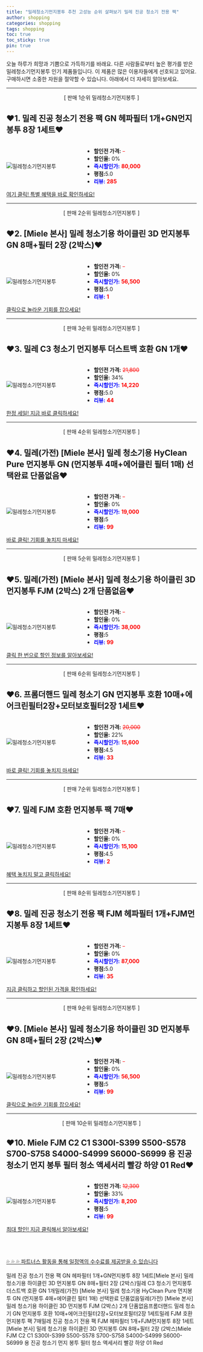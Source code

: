 ```yaml
---
title: "밀레청소기먼지봉투 추천 고성능 순위 살펴보기 밀레 진공 청소기 전용 팩"
author: shopping
categories: shopping
tags: shopping
toc: true
toc_sticky: true
pin: true
---
```

오늘 하루가 희망과 기쁨으로 가득하기를 바래요. 다른 사람들로부터 높은 평가를 받은 밀레청소기먼지봉투 인기 제품들입니다. 이 제품은 많은 이용자들에게 선호되고 있어요. 구매하시면 소중한 자원을 절약할 수 있습니다. 아래에서 더 자세히 알아보세요.

---
<p class="toplist" style="margin: 0 auto; display: block; width: fit-content;">[ 판매 1순위 밀레청소기먼지봉투 ]</p>

<h2><strong>❤️1. 밀레 진공 청소기 전용 팩 GN 헤파필터 1개+GN먼지봉투 8장 1세트❤️</strong></h2>

<div style="display: flex; align-items: center;">
    <div style="flex: 0.4;">
        <img src="https://thumbnail10.coupangcdn.com/thumbnails/remote/230x230ex/image/retail/images/2020/06/15/10/3/fe66f80c-d041-49d4-b627-e183416dac52.jpg" alt="밀레청소기먼지봉투" style="max-width: 100%;">
    </div>
    <div style="flex: 0.6; margin-left: 10px;">
        <ul>
            <li><strong>할인전 가격:</strong> <del style="color: red;">-</del></li>
            <li><strong>할인율:</strong> 0%</li>
            <li><span style='color:blue'><strong>즉시할인가:</strong></span> <span style='color:red'><strong>80,000</strong></span></li>
            <li><strong>평점:</strong>5.0</li>
            <li><span style='color:blue'><strong>리뷰:</strong></span> <span style='color:red'><strong>285</strong></span></li>
        </ul>
    </div>
</div>
<div class="center">
    <a href="https://William4Davisa.github.io?lptag=AF9450613&subid=githubio&pageKey=1702641047&traceid=V0-153&itemId=2897584468&vendorItemId=70886562334" class="myButton">
        여기 클릭! 특별 혜택을 바로 확인하세요!
    </a>
</div>


---
<p class="toplist" style="margin: 0 auto; display: block; width: fit-content;">[ 판매 2순위 밀레청소기먼지봉투 ]</p>

<h2><strong>❤️2. [Miele 본사] 밀레 청소기용 하이클린 3D 먼지봉투 GN 8매+필터 2장 (2박스)❤️</strong></h2>

<div style="display: flex; align-items: center;">
    <div style="flex: 0.4;">
        <img src="https://thumbnail8.coupangcdn.com/thumbnails/remote/230x230ex/image/vendor_inventory/1b6e/e9d727b5ceb1f6467694993b5aa899e4f7545c4a7363c7a8cd761e028cc9.png" alt="밀레청소기먼지봉투" style="max-width: 100%;">
    </div>
    <div style="flex: 0.6; margin-left: 10px;">
        <ul>
            <li><strong>할인전 가격:</strong> <del style="color: red;">-</del></li>
            <li><strong>할인율:</strong> 0%</li>
            <li><span style='color:blue'><strong>즉시할인가:</strong></span> <span style='color:red'><strong>56,500</strong></span></li>
            <li><strong>평점:</strong>5.0</li>
            <li><span style='color:blue'><strong>리뷰:</strong></span> <span style='color:red'><strong>1</strong></span></li>
        </ul>
    </div>
</div>
<div class="center">
    <a href="https://William4Davisa.github.io?lptag=AF9450613&subid=githubio&pageKey=7982587807&traceid=V0-153&itemId=22155067177&vendorItemId=89201611281" class="myButton">
        클릭으로 놀라운 기회를 잡으세요!
    </a>
</div>


---
<p class="toplist" style="margin: 0 auto; display: block; width: fit-content;">[ 판매 3순위 밀레청소기먼지봉투 ]</p>

<h2><strong>❤️3. 밀레 C3 청소기 먼지봉투 더스트백 호환 GN 1개❤️</strong></h2>

<div style="display: flex; align-items: center;">
    <div style="flex: 0.4;">
        <img src="https://thumbnail10.coupangcdn.com/thumbnails/remote/230x230ex/image/vendor_inventory/29e6/0af483fddcef9a218cb97891b0dc13b6b3cfa37406d44c890177da84bc9a.png" alt="밀레청소기먼지봉투" style="max-width: 100%;">
    </div>
    <div style="flex: 0.6; margin-left: 10px;">
        <ul>
            <li><strong>할인전 가격:</strong> <del style="color: red;">21,800</del></li>
            <li><strong>할인율:</strong> 34%</li>
            <li><span style='color:blue'><strong>즉시할인가:</strong></span> <span style='color:red'><strong>14,220</strong></span></li>
            <li><strong>평점:</strong>5.0</li>
            <li><span style='color:blue'><strong>리뷰:</strong></span> <span style='color:red'><strong>44</strong></span></li>
        </ul>
    </div>
</div>
<div class="center">
    <a href="https://William4Davisa.github.io?lptag=AF9450613&subid=githubio&pageKey=7299071325&traceid=V0-153&itemId=18673690457&vendorItemId=85863583974" class="myButton">
        한정 세일! 지금 바로 클릭하세요!
    </a>
</div>


---
<p class="toplist" style="margin: 0 auto; display: block; width: fit-content;">[ 판매 4순위 밀레청소기먼지봉투 ]</p>

<h2><strong>❤️4. 밀레(가전) [Miele 본사] 밀레 청소기용 HyClean Pure 먼지봉투 GN (먼지봉투 4매+에어클린 필터 1매) 선택완료 단품없음❤️</strong></h2>

<div style="display: flex; align-items: center;">
    <div style="flex: 0.4;">
        <img src="https://thumbnail6.coupangcdn.com/thumbnails/remote/230x230ex/image/vendor_inventory/f935/05cfcbb0a82d33154bfb13052b8caf3cddc7db0721187b2cb296de5699d8.jpg" alt="밀레청소기먼지봉투" style="max-width: 100%;">
    </div>
    <div style="flex: 0.6; margin-left: 10px;">
        <ul>
            <li><strong>할인전 가격:</strong> <del style="color: red;">-</del></li>
            <li><strong>할인율:</strong> 0%</li>
            <li><span style='color:blue'><strong>즉시할인가:</strong></span> <span style='color:red'><strong>19,000</strong></span></li>
            <li><strong>평점:</strong>5</li>
            <li><span style='color:blue'><strong>리뷰:</strong></span> <span style='color:red'><strong>99</strong></span></li>
        </ul>
    </div>
</div>
<div class="center">
    <a href="https://William4Davisa.github.io?lptag=AF9450613&subid=githubio&pageKey=8199029868&traceid=V0-153&itemId=23494016248&vendorItemId=90520467033" class="myButton">
        바로 클릭! 기회를 놓치지 마세요!
    </a>
</div>


---
<p class="toplist" style="margin: 0 auto; display: block; width: fit-content;">[ 판매 5순위 밀레청소기먼지봉투 ]</p>

<h2><strong>❤️5. 밀레(가전) [Miele 본사] 밀레 청소기용 하이클린 3D 먼지봉투 FJM (2박스) 2개 단품없음❤️</strong></h2>

<div style="display: flex; align-items: center;">
    <div style="flex: 0.4;">
        <img src="https://thumbnail9.coupangcdn.com/thumbnails/remote/230x230ex/image/vendor_inventory/8610/db037f5c1f45d16c209dfdf9eef42abe1db95f57015d740309b0e6cfe0ec.jpg" alt="밀레청소기먼지봉투" style="max-width: 100%;">
    </div>
    <div style="flex: 0.6; margin-left: 10px;">
        <ul>
            <li><strong>할인전 가격:</strong> <del style="color: red;">-</del></li>
            <li><strong>할인율:</strong> 0%</li>
            <li><span style='color:blue'><strong>즉시할인가:</strong></span> <span style='color:red'><strong>38,000</strong></span></li>
            <li><strong>평점:</strong>5</li>
            <li><span style='color:blue'><strong>리뷰:</strong></span> <span style='color:red'><strong>99</strong></span></li>
        </ul>
    </div>
</div>
<div class="center">
    <a href="https://William4Davisa.github.io?lptag=AF9450613&subid=githubio&pageKey=8112389726&traceid=V0-153&itemId=22988978152&vendorItemId=90022930450" class="myButton">
        클릭 한 번으로 할인 정보를 알아보세요!
    </a>
</div>


---
<p class="toplist" style="margin: 0 auto; display: block; width: fit-content;">[ 판매 6순위 밀레청소기먼지봉투 ]</p>

<h2><strong>❤️6. 프롬더핸드 밀레 청소기 GN 먼지봉투 호환 10매+에어크린필터2장+모터보호필터2장 1세트❤️</strong></h2>

<div style="display: flex; align-items: center;">
    <div style="flex: 0.4;">
        <img src="https://thumbnail9.coupangcdn.com/thumbnails/remote/230x230ex/image/vendor_inventory/9c93/fee484bc39da9d49611146385d139c30229e63d429c6db980ded05258d85.jpg" alt="밀레청소기먼지봉투" style="max-width: 100%;">
    </div>
    <div style="flex: 0.6; margin-left: 10px;">
        <ul>
            <li><strong>할인전 가격:</strong> <del style="color: red;">20,000</del></li>
            <li><strong>할인율:</strong> 22%</li>
            <li><span style='color:blue'><strong>즉시할인가:</strong></span> <span style='color:red'><strong>15,600</strong></span></li>
            <li><strong>평점:</strong>4.5</li>
            <li><span style='color:blue'><strong>리뷰:</strong></span> <span style='color:red'><strong>33</strong></span></li>
        </ul>
    </div>
</div>
<div class="center">
    <a href="https://William4Davisa.github.io?lptag=AF9450613&subid=githubio&pageKey=6226932191&traceid=V0-153&itemId=12493111977&vendorItemId=79761782252" class="myButton">
        바로 클릭! 기회를 놓치지 마세요!
    </a>
</div>


---
<p class="toplist" style="margin: 0 auto; display: block; width: fit-content;">[ 판매 7순위 밀레청소기먼지봉투 ]</p>

<h2><strong>❤️7. 밀레 FJM 호환 먼지봉투 팩 7매❤️</strong></h2>

<div style="display: flex; align-items: center;">
    <div style="flex: 0.4;">
        <img src="https://thumbnail7.coupangcdn.com/thumbnails/remote/230x230ex/image/vendor_inventory/8117/ffddb68e7d744c52d2ccfb811f2ad7d9a2dca649626ea1c1750ee8928881.jpg" alt="밀레청소기먼지봉투" style="max-width: 100%;">
    </div>
    <div style="flex: 0.6; margin-left: 10px;">
        <ul>
            <li><strong>할인전 가격:</strong> <del style="color: red;">-</del></li>
            <li><strong>할인율:</strong> 0%</li>
            <li><span style='color:blue'><strong>즉시할인가:</strong></span> <span style='color:red'><strong>15,100</strong></span></li>
            <li><strong>평점:</strong>4.5</li>
            <li><span style='color:blue'><strong>리뷰:</strong></span> <span style='color:red'><strong>2</strong></span></li>
        </ul>
    </div>
</div>
<div class="center">
    <a href="https://William4Davisa.github.io?lptag=AF9450613&subid=githubio&pageKey=7325390538&traceid=V0-153&itemId=18796213213&vendorItemId=85927133836" class="myButton">
        혜택 놓치지 말고 클릭하세요!
    </a>
</div>


---
<p class="toplist" style="margin: 0 auto; display: block; width: fit-content;">[ 판매 8순위 밀레청소기먼지봉투 ]</p>

<h2><strong>❤️8. 밀레 진공 청소기 전용 팩 FJM 헤파필터 1개+FJM먼지봉투 8장 1세트❤️</strong></h2>

<div style="display: flex; align-items: center;">
    <div style="flex: 0.4;">
        <img src="https://thumbnail6.coupangcdn.com/thumbnails/remote/230x230ex/image/retail/images/2020/06/15/10/5/f27f4716-8075-4c6d-90df-7febac81feb2.jpg" alt="밀레청소기먼지봉투" style="max-width: 100%;">
    </div>
    <div style="flex: 0.6; margin-left: 10px;">
        <ul>
            <li><strong>할인전 가격:</strong> <del style="color: red;">-</del></li>
            <li><strong>할인율:</strong> 0%</li>
            <li><span style='color:blue'><strong>즉시할인가:</strong></span> <span style='color:red'><strong>87,000</strong></span></li>
            <li><strong>평점:</strong>5.0</li>
            <li><span style='color:blue'><strong>리뷰:</strong></span> <span style='color:red'><strong>35</strong></span></li>
        </ul>
    </div>
</div>
<div class="center">
    <a href="https://William4Davisa.github.io?lptag=AF9450613&subid=githubio&pageKey=1702634720&traceid=V0-153&itemId=2897574406&vendorItemId=70886562347" class="myButton">
        지금 클릭하고 할인된 가격을 확인하세요!
    </a>
</div>


---
<p class="toplist" style="margin: 0 auto; display: block; width: fit-content;">[ 판매 9순위 밀레청소기먼지봉투 ]</p>

<h2><strong>❤️9. [Miele 본사] 밀레 청소기용 하이클린 3D 먼지봉투 GN 8매+필터 2장 (2박스)❤️</strong></h2>

<div style="display: flex; align-items: center;">
    <div style="flex: 0.4;">
        <img src="https://thumbnail9.coupangcdn.com/thumbnails/remote/230x230ex/image/vendor_inventory/18d0/4b719a799fac07a9b172ee50bf9fac064978aa6115c969d0527ecc335b95.png" alt="밀레청소기먼지봉투" style="max-width: 100%;">
    </div>
    <div style="flex: 0.6; margin-left: 10px;">
        <ul>
            <li><strong>할인전 가격:</strong> <del style="color: red;">-</del></li>
            <li><strong>할인율:</strong> 0%</li>
            <li><span style='color:blue'><strong>즉시할인가:</strong></span> <span style='color:red'><strong>56,500</strong></span></li>
            <li><strong>평점:</strong>5</li>
            <li><span style='color:blue'><strong>리뷰:</strong></span> <span style='color:red'><strong>99</strong></span></li>
        </ul>
    </div>
</div>
<div class="center">
    <a href="https://William4Davisa.github.io?lptag=AF9450613&subid=githubio&pageKey=7969289315&traceid=V0-153&itemId=22067117872&vendorItemId=89114257864" class="myButton">
        클릭으로 놀라운 기회를 잡으세요!
    </a>
</div>


---
<p class="toplist" style="margin: 0 auto; display: block; width: fit-content;">[ 판매 10순위 밀레청소기먼지봉투 ]</p>

<h2><strong>❤️10. Miele FJM C2 C1 S300I-S399 S500-S578 S700-S758 S4000-S4999 S6000-S6999 용 진공 청소기 먼지 봉투 필터 청소 액세서리 빨강 하양 01 Red❤️</strong></h2>

<div style="display: flex; align-items: center;">
    <div style="flex: 0.4;">
        <img src="https://thumbnail10.coupangcdn.com/thumbnails/remote/230x230ex/image/vendor_inventory/aacc/0efde700f3899ee4dd0866d3502ca9355aa8128abcd66fc4c8e910967104.jpg" alt="밀레청소기먼지봉투" style="max-width: 100%;">
    </div>
    <div style="flex: 0.6; margin-left: 10px;">
        <ul>
            <li><strong>할인전 가격:</strong> <del style="color: red;">12,300</del></li>
            <li><strong>할인율:</strong> 33%</li>
            <li><span style='color:blue'><strong>즉시할인가:</strong></span> <span style='color:red'><strong>8,200</strong></span></li>
            <li><strong>평점:</strong>5</li>
            <li><span style='color:blue'><strong>리뷰:</strong></span> <span style='color:red'><strong>99</strong></span></li>
        </ul>
    </div>
</div>
<div class="center">
    <a href="https://William4Davisa.github.io?lptag=AF9450613&subid=githubio&pageKey=7631091857&traceid=V0-153&itemId=20253661487&vendorItemId=90545854965" class="myButton">
        최대 할인! 지금 클릭해서 알아보세요!
    </a>
</div>

<br><br><br>[💦 💦 💦 파트너스 활동을 통해 일정액의 수수료를 제공받을 수 있습니다](https://link.coupang.com/a/bcpT2c)<br><br>밀레 진공 청소기 전용 팩 GN 헤파필터 1개+GN먼지봉투 8장 1세트[Miele 본사] 밀레 청소기용 하이클린 3D 먼지봉투 GN 8매+필터 2장 (2박스)밀레 C3 청소기 먼지봉투 더스트백 호환 GN 1개밀레(가전) [Miele 본사] 밀레 청소기용 HyClean Pure 먼지봉투 GN (먼지봉투 4매+에어클린 필터 1매) 선택완료 단품없음밀레(가전) [Miele 본사] 밀레 청소기용 하이클린 3D 먼지봉투 FJM (2박스) 2개 단품없음프롬더핸드 밀레 청소기 GN 먼지봉투 호환 10매+에어크린필터2장+모터보호필터2장 1세트밀레 FJM 호환 먼지봉투 팩 7매밀레 진공 청소기 전용 팩 FJM 헤파필터 1개+FJM먼지봉투 8장 1세트[Miele 본사] 밀레 청소기용 하이클린 3D 먼지봉투 GN 8매+필터 2장 (2박스)Miele FJM C2 C1 S300I-S399 S500-S578 S700-S758 S4000-S4999 S6000-S6999 용 진공 청소기 먼지 봉투 필터 청소 액세서리 빨강 하양 01 Red